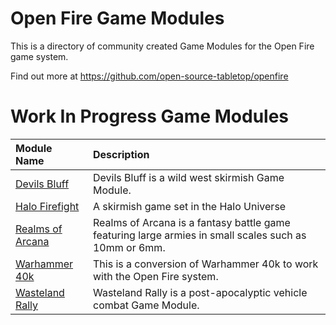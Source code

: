 # Open Fire Game Modules

This is a directory of community created Game Modules for the Open Fire game system.

Find out more at https://github.com/open-source-tabletop/openfire

# Work In Progress Game Modules

| Module Name | Description |
| :---------- | :---------- |
| [Devils Bluff](https://github.com/open-source-tabletop/openfire-gm-devils-bluff) | Devils Bluff is a wild west skirmish Game Module. |
| [Halo Firefight](https://github.com/open-source-tabletop/openfire-gm-halo) | A skirmish game set in the Halo Universe |
| [Realms of Arcana](https://github.com/open-source-tabletop/openfire-gm-realms-of-arcana) | Realms of Arcana is a fantasy battle game featuring large armies in small scales such as 10mm or 6mm. |
| [Warhammer 40k](https://github.com/open-source-tabletop/openfire-gm-warhammer-40k) | This is a conversion of Warhammer 40k to work with the Open Fire system. |
| [Wasteland Rally](https://github.com/open-source-tabletop/openfire-gm-wasteland-rally) | Wasteland Rally is a post-apocalyptic vehicle combat Game Module. |